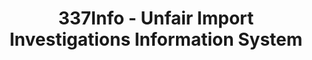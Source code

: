 ---
bigquery: https://console.cloud.google.com/bigquery?p=patents-public-data&d=usitc_investigations&page=dataset&project=sheets-management-319211
citation: US International Trade Commission 337Info Unfair Import Investigations Information
  System
contributors: US International Trade Comission
cost: None
description: US International Trade Commission 337Info Unfair Import Investigations
  Information System contains data on investigations done under Section 337. Section
  337 declares the infringement of certain statutory intellectual property rights
  and other forms of unfair competition in import trade to be unlawful practices.
  Most Section 337 investigations involve allegations of patent or registered trademark
  infringement.
documentation: FAQ and tutorial available on the site
last_edit: 04/06/2022, 03:57:26
location: https://pubapps2.usitc.gov/337external/
maintained_by: US International Trade Comission
schema_fields:
- finalIdOnViolationDue
- teoReliefGranted
- htsNumbers
- dateCreated
- finalDetViolation
- internalRemand
- patentNumbers
- markmanHearing
- copyrightNumbers
- invUnfairAct
- ouiiParticipation
- endDateMarkmanHearing
- trademarkNumbers
- startDateMarkmanHearing
- patentNumber
- dateOfPublicationFrNotice
- title
- finalIdOnViolationIssue
- teoProceedingInvolved
- issueDateOtherNonFinal
- gcAttorney
- publication_number
- finalDetNoViolation
- actualStartDateEvidHear
- respondent
- docketNo
- id
- reportingRequirements
- currentActiveALJ
- cafcAppeals
- scheduledStartDateEvidHear
- investigationNo
- complainant
- aljAssigned
- scheduledEndDateEvidHear
- teoIdIssueDate
- actualEndDateEvidHear
- ouiiAttorney
- targetDate
- investigationTermDate
- teoIdDueDate
- lastUpdated
- investigationType
- currentStatus
- dateComplaintFiled
shortname: unfair_import_investigations
tags:
- import
- legal
- trade
timeframe: 2008-2021 (prior to 2008 downloadable as a JSON file)
title: 337Info - Unfair Import Investigations Information System
uuid: 2721f5ec-e599-4890-9265-9706719fc71e
---
